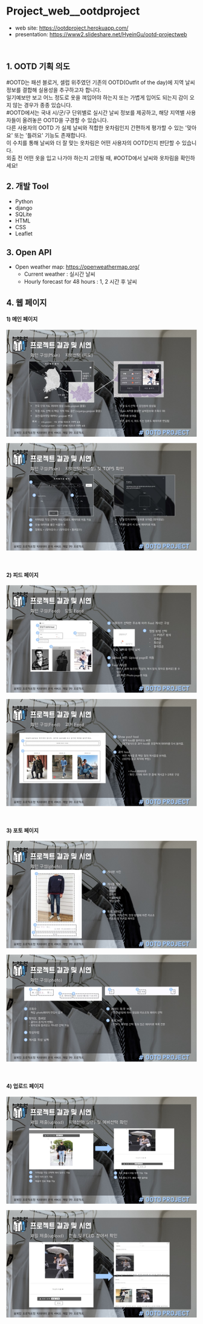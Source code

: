 # Project_web__ootdproject
* web site: https://ootdproject.herokuapp.com/
* presentation: https://www2.slideshare.net/HyeinGu/ootd-projectweb
<br>

## 1. OOTD 기획 의도
#OOTD는 패션 블로거, 셀럽 위주였던 기존의 OOTD(Outfit of the day)에 지역 날씨 정보를 결합해 실용성을 추구하고자 합니다. <br>
일기예보만 보고 어느 정도로 옷을 껴입어야 하는지 또는 가볍게 입어도 되는지 감이 오지 않는 경우가 종종 있습니다. <br>
#OOTD에서는 국내 시/군/구 단위별로 실시간 날씨 정보를 제공하고, 해당 지역별 사용자들이 올려놓은 OOTD을 구경할 수 있습니다. <br>
다른 사용자의 OOTD 가 실제 날씨와 적합한 옷차림인지 간편하게 평가할 수 있는 '맞아요' 또는 '틀려요' 기능도 존재합니다. <br>
이 수치를 통해 날씨와 더 잘 맞는 옷차림은 어떤 사용자의 OOTD인지 판단할 수 있습니다.<br>
외출 전 어떤 옷을 입고 나가야 하는지 고민될 때, #OOTD에서 날씨와 옷차림을 확인하세요!<br>

## 2. 개발 Tool

* Python
* django
* SQLite
* HTML
* CSS
* Leaflet

## 3. Open API

* Open weather map: https://openweathermap.org/
  * Current weather : 실시간 날씨
  * Hourly forecast for 48 hours : 1, 2 시간 후 날씨

## 4. 웹 페이지

#### 1) 메인 페이지

![슬라이드8](.\portfolio_images\슬라이드8.JPG)



![슬라이드9](\portfolio_images\슬라이드9.JPG)

<br>

#### 2) 피드 페이지

![슬라이드11](portfolio_images\슬라이드11.JPG)



![슬라이드12](portfolio_images\슬라이드12.JPG)

<br>

#### 3) 포토 페이지

![슬라이드13](portfolio_images\슬라이드13.JPG)

![슬라이드14](portfolio_images\슬라이드14.JPG)

<br>

#### 4) 업로드 페이지

![슬라이드15](portfolio_images\슬라이드15.JPG)

![슬라이드16](portfolio_images\슬라이드16.JPG)







